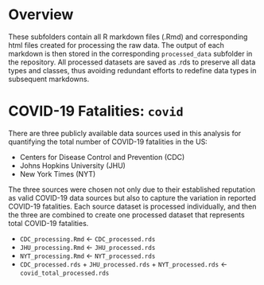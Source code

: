 # Overview

These subfolders contain all R markdown files (.Rmd) and corresponding html files created for processing the raw data. The output of each markdown is then stored in the corresponding `processed_data` subfolder in the repository. All processed datasets are saved as .rds to preserve all data types and classes, thus avoiding redundant efforts to redefine data types in subsequent markdowns.

# COVID-19 Fatalities: `covid`

There are three publicly available data sources used in this analysis for quantifying the total number of COVID-19 fatalities in the US:

* Centers for Disease Control and Prevention (CDC)
* Johns Hopkins University (JHU)
* New York Times (NYT)

The three sources were chosen not only due to their established reputation as valid COVID-19 data sources but also to capture the variation in reported COVID-19 fatalities. Each source dataset is processed individually, and then the three are combined to create one processed dataset that represents total COVID-19 fatalities.

* `CDC_processing.Rmd` &#8592; `CDC_processed.rds`
* `JHU_processing.Rmd` &#8592; `JHU_processed.rds`
* `NYT_processing.Rmd` &#8592; `NYT_processed.rds`
* `CDC_processed.rds` + `JHU_processed.rds` + `NYT_processed.rds` &#8592; `covid_total_processed.rds`
